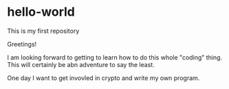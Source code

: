 # hello-world
This is my first repository

Greetings! 

I am looking forward to getting to learn how to do this whole "coding" thing. This will certainly be abn adventure to say the least. 

One day I want to get invovled in crypto and write my own program. 
